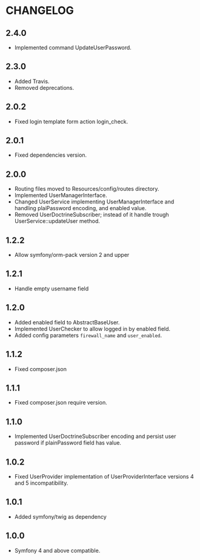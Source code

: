 # CHANGELOG

2.4.0
-----
* Implemented command UpdateUserPassword.

2.3.0
-----
* Added Travis.
* Removed deprecations.

2.0.2
-----
* Fixed login template form action login_check.

2.0.1
-----
* Fixed dependencies version.

2.0.0
-----

* Routing files moved to Resources/config/routes directory.
* Implemented UserManagerInterface.
* Changed UserService implementing UserManagerInterface and handling plaiPassword encoding, and enabled value. 
* Removed UserDoctrineSubscriber; instead of it handle trough UserService::updateUser method.

1.2.2
-----
* Allow symfony/orm-pack version 2 and upper 

1.2.1
-----
* Handle empty username field

1.2.0
-----
* Added enabled field to AbstractBaseUser.
* Implemented UserChecker to allow logged in by enabled field.
* Added config parameters `firewall_name` and `user_enabled`.

1.1.2
-----
* Fixed composer.json

1.1.1
-----
* Fixed composer.json require version.

1.1.0
-----
* Implemented UserDoctrineSubscriber encoding and persist user password if plainPassword field has value.

1.0.2
-----
* Fixed UserProvider implementation of UserProviderInterface versions 4 and 5 incompatibility.

1.0.1
-----
* Added symfony/twig as dependency

1.0.0
-----
* Symfony 4 and above compatible. 
